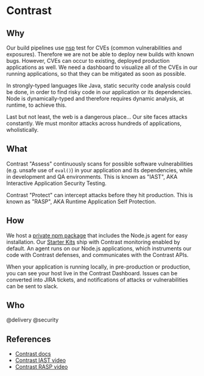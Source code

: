 # Contrast

## Why

Our build pipelines use [nsp](https://nodesecurity.io/) test for CVEs (common vulnerabilities and exposures). Therefore we are not be able to deploy new builds with known bugs. However, CVEs can occur to existing, deployed production applications as well. We need a dashboard to visualize all of the CVEs in our running applications, so that they can be mitigated as soon as possible.

In strongly-typed languages like Java, static security code analysis could be done, in order to find risky code in our application or its dependencies. Node is dynamically-typed and therefore requires dynamic analysis, at runtime, to achieve this.

Last but not least, the web is a dangerous place... Our site faces attacks constantly. We must monitor attacks across hundreds of applications, wholistically.

## What

Contrast "Assess" continuously scans for possible software vulnerabilities (e.g. unsafe use of `eval()`) in your application and its dependencies, while in development and QA environments. This is known as "IAST", AKA Interactive Application Security Testing.

Contrast "Protect" can intercept attacks before they hit production. This is known as "RASP", AKA Runtime Application Self Protection.

## How

We host a [private npm package](https://www.npmjs.com/package/@telusdigital/node-contrast) that includes the Node.js agent for easy installation. Our [Starter Kits](starter-kits.md) ship with Contrast monitoring enabled by default. An agent runs on our Node.js applications, which instruments our code with Contrast defenses, and communicates with the Contrast APIs.

When your application is running locally, in pre-production or production, you can see your host live in the Contrast Dashboard. Issues can be converted into JIRA tickets, and notifications of attacks or vulnerabilities can be sent to slack.

## Who

@delivery
@security

## References

- [Contrast docs](https://docs.contrastsecurity.com/)
- [Contrast IAST video](https://www.youtube.com/watch?v=z0DBdAW6IKw)
- [Contrast RASP video](https://www.youtube.com/watch?v=5_9mEK_4nPg)